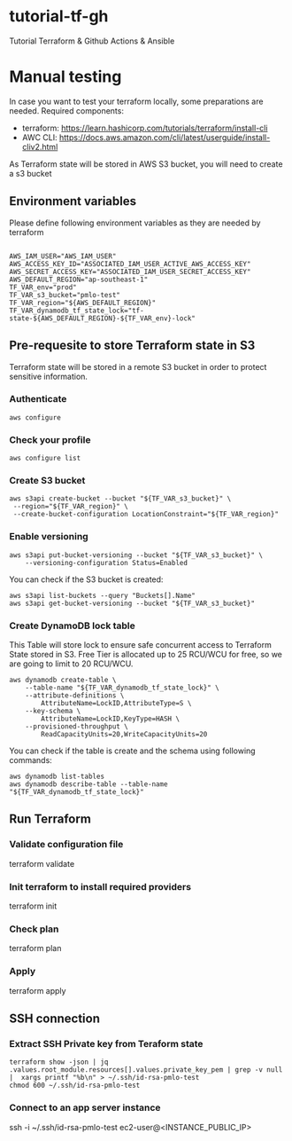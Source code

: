 # tutorial-tf-gh
Tutorial Terraform &amp; Github Actions &amp; Ansible


# Manual testing
In case you want to test your terraform locally, some preparations are needed.
Required components:
- terraform: https://learn.hashicorp.com/tutorials/terraform/install-cli
- AWC CLI: https://docs.aws.amazon.com/cli/latest/userguide/install-cliv2.html

As Terraform state will be stored in AWS S3 bucket, you will need to create a s3 bucket

## Environment variables
Please define following environment variables as they are needed by terraform
```shell

AWS_IAM_USER="AWS_IAM_USER"
AWS_ACCESS_KEY_ID="ASSOCIATED_IAM_USER_ACTIVE_AWS_ACCESS_KEY"
AWS_SECRET_ACCESS_KEY="ASSOCIATED_IAM_USER_SECRET_ACCESS_KEY"
AWS_DEFAULT_REGION="ap-southeast-1"
TF_VAR_env="prod"
TF_VAR_s3_bucket="pmlo-test"
TF_VAR_region="${AWS_DEFAULT_REGION}"
TF_VAR_dynamodb_tf_state_lock="tf-state-${AWS_DEFAULT_REGION}-${TF_VAR_env}-lock"
```
## Pre-requesite to store Terraform state in S3
Terraform state will be stored in a remote S3 bucket in order to protect sensitive information.

### Authenticate
```shell
aws configure
```

### Check your profile
```shell 
aws configure list
```

### Create S3 bucket
```shell
aws s3api create-bucket --bucket "${TF_VAR_s3_bucket}" \
 --region="${TF_VAR_region}" \
 --create-bucket-configuration LocationConstraint="${TF_VAR_region}"
```

### Enable versioning
```shell
aws s3api put-bucket-versioning --bucket "${TF_VAR_s3_bucket}" \
    --versioning-configuration Status=Enabled
```


You can check if the S3 bucket is created:
```shell
aws s3api list-buckets --query "Buckets[].Name"
aws s3api get-bucket-versioning --bucket "${TF_VAR_s3_bucket}"
```
### Create DynamoDB lock table
This Table will store lock to ensure safe concurrent access to Terraform State stored in S3. 
Free Tier is allocated up to 25 RCU/WCU for free, so we are going to limit to 20 RCU/WCU.
```shell
aws dynamodb create-table \
    --table-name "${TF_VAR_dynamodb_tf_state_lock}" \
    --attribute-definitions \
        AttributeName=LockID,AttributeType=S \
    --key-schema \
        AttributeName=LockID,KeyType=HASH \
    --provisioned-throughput \
        ReadCapacityUnits=20,WriteCapacityUnits=20
```

You can check if the table is create and the schema using following commands:
```shell
aws dynamodb list-tables
aws dynamodb describe-table --table-name "${TF_VAR_dynamodb_tf_state_lock}"
```

## Run Terraform

### Validate configuration file
terraform validate

### Init terraform to install required providers
terraform init

### Check plan
terraform plan

### Apply
terraform apply

## SSH connection
### Extract SSH Private key from Teraform state
```shell
terraform show -json | jq .values.root_module.resources[].values.private_key_pem | grep -v null |  xargs printf "%b\n" > ~/.ssh/id-rsa-pmlo-test
chmod 600 ~/.ssh/id-rsa-pmlo-test
```

### Connect to an app server instance
ssh -i ~/.ssh/id-rsa-pmlo-test ec2-user@<INSTANCE_PUBLIC_IP>